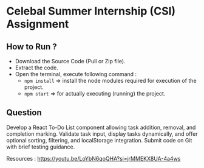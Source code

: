 # Celebal Summer Internship (CSI) Assignment

## How to Run ?

-   Download the Source Code (Pull or Zip file).
-   Extract the code.
-   Open the terminal, execute following command :
    -   `npm install` => install the node modules required for execution of the project.
    -   `npm start` => for actually executing (running) the project.

## Question

Develop a React To-Do List component allowing task addition, removal, and completion marking. Validate task input, display tasks dynamically, and offer optional sorting, filtering, and localStorage integration. Submit code on Git with brief testing guidance.

Resources :
https://youtu.be/LoYbN6qoQHA?si=jrMMEKX8UA-4a4ws
